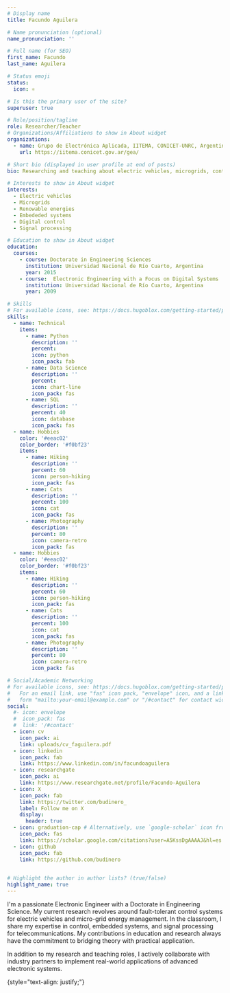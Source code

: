 ```yaml
---
# Display name
title: Facundo Aguilera

# Name pronunciation (optional)
name_pronunciation: ''

# Full name (for SEO)
first_name: Facundo
last_name: Aguilera

# Status emoji
status: 
  icon: ⚛

# Is this the primary user of the site?
superuser: true

# Role/position/tagline
role: Researcher/Teacher
# Organizations/Affiliations to show in About widget
organizations:
  - name: Grupo de Electrónica Aplicada, IITEMA, CONICET-UNRC, Argentina
    url: https://iitema.conicet.gov.ar/gea/

# Short bio (displayed in user profile at end of posts)
bio: Researching and teaching about electric vehicles, microgrids, control and embededed systems

# Interests to show in About widget
interests:
  - Electric vehicles
  - Microgrids
  - Renowable energies
  - Embededed systems
  - Digital control
  - Signal processing

# Education to show in About widget
education:
  courses:
    - course: Doctorate in Engineering Sciences
      institution: Universidad Nacional de Río Cuarto, Argentina
      year: 2015
    - course:  Electronic Engineering with a Focus on Digital Systems
      institution: Universidad Nacional de Río Cuarto, Argentina
      year: 2009 

# Skills
# For available icons, see: https://docs.hugoblox.com/getting-started/page-builder/#icons
skills:
  - name: Technical
    items:
      - name: Python
        description: ''
        percent: 
        icon: python
        icon_pack: fab
      - name: Data Science
        description: ''
        percent: 
        icon: chart-line
        icon_pack: fas
      - name: SQL
        description: ''
        percent: 40
        icon: database
        icon_pack: fas
  - name: Hobbies
    color: '#eeac02'
    color_border: '#f0bf23'
    items:
      - name: Hiking
        description: ''
        percent: 60
        icon: person-hiking
        icon_pack: fas
      - name: Cats
        description: ''
        percent: 100
        icon: cat
        icon_pack: fas
      - name: Photography
        description: ''
        percent: 80
        icon: camera-retro
        icon_pack: fas
  - name: Hobbies
    color: '#eeac02'
    color_border: '#f0bf23'
    items:
      - name: Hiking
        description: ''
        percent: 60
        icon: person-hiking
        icon_pack: fas
      - name: Cats
        description: ''
        percent: 100
        icon: cat
        icon_pack: fas
      - name: Photography
        description: ''
        percent: 80
        icon: camera-retro
        icon_pack: fas

# Social/Academic Networking
# For available icons, see: https://docs.hugoblox.com/getting-started/page-builder/#icons
#   For an email link, use "fas" icon pack, "envelope" icon, and a link in the
#   form "mailto:your-email@example.com" or "/#contact" for contact widget.
social:
  #- icon: envelope
  #  icon_pack: fas
  #  link: '/#contact'
  - icon: cv
    icon_pack: ai
    link: uploads/cv_faguilera.pdf
  - icon: linkedin
    icon_pack: fab
    link: https://www.linkedin.com/in/facundoaguilera 
  - icon: researchgate
    icon_pack: ai
    link: https://www.researchgate.net/profile/Facundo-Aguilera  
  - icon: X
    icon_pack: fab
    link: https://twitter.com/budinero_
    label: Follow me on X
    display:
      header: true
  - icon: graduation-cap # Alternatively, use `google-scholar` icon from `ai` icon pack
    icon_pack: fas
    link: https://scholar.google.com/citations?user=A5KssDgAAAAJ&hl=es
  - icon: github
    icon_pack: fab
    link: https://github.com/budinero
  

# Highlight the author in author lists? (true/false)
highlight_name: true
---
```

I'm a passionate Electronic Engineer with a Doctorate in Engineering Science. My current research revolves around  fault-tolerant control systems for electric vehicles and micro-grid energy management. In the classroom, I share my expertise in control, embedded systems, and signal processing for telecommunications. My contributions in education and research always have the commitment to bridging theory with practical application. 

In addition to my research and teaching roles, I actively collaborate with industry partners to implement real-world applications of advanced electronic systems.

{style="text-align: justify;"}
